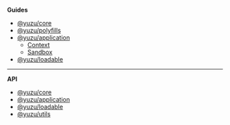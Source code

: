 **Guides**

- [@yuzu/core](packages/core/)
- [@yuzu/polyfills](packages/polyfills/)
- [@yuzu/application](packages/application/)
  - [Context](packages/application/context)
  - [Sandbox](packages/application/sandbox)
- [@yuzu/loadable](packages/loadable/)

---

**API**

- [@yuzu/core](packages/core/api/)
  <!-- @yuzu/core -->
- [@yuzu/application](packages/application/api/)
  <!-- @yuzu/application -->
- [@yuzu/loadable](packages/loadable/api/index)
  <!-- @yuzu/loadable -->
- [@yuzu/utils](packages/utils/api/index)
  <!-- @yuzu/utils -->
